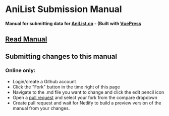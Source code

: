 # AniList Submission Manual
#### Manual for submitting data for [AniList.co](https://anilist.co/) - (Built with [VuePress](https://vuepress.vuejs.org/guide/)

## [Read Manual](https://submission-manual.anilist.co/)


## Submitting changes to this manual

### Online only: 
- Login/create a Github account
- Click the "Fork" button in the time right of this page
- Navigate to the .md file you want to change and click the edit pencil icon
- Open a [pull request](https://github.com/AniList/Submission-Docs/compare) and select your fork from the compare dropdown
- Create pull request and wait for Netlify to build a preview version of the manual from your changes.